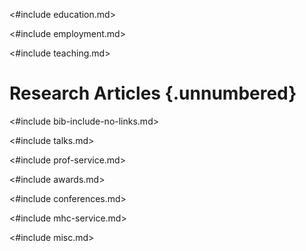 <#include education.md>

<#include employment.md>

<#include teaching.md>

Research Articles {.unnumbered} 
=================

<#include bib-include-no-links.md> 

<#include talks.md>

<#include prof-service.md>

<#include awards.md>

<#include conferences.md>

<#include mhc-service.md>

<#include misc.md>